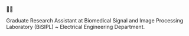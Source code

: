 👋🏻

Graduate Research Assistant at Biomedical Signal and Image Processing Laboratory (BiSIPL) ~ Electrical Engineering Department.

<!---
a-fsh-r/a-fsh-r is a ✨ special ✨ repository because its `README.md` (this file) appears on your GitHub profile.
You can click the Preview link to take a look at your changes.
--->
